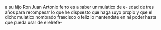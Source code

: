 a su hijo Ron Juan Antonio ferro es a saber un mulatico de e- edad de tres años para recompesar lo que he dispuesto que haga suyo propio y que el dicho mulatico nombrado francisco o feliz lo mantendete en mi poder hasta que pueda usar de el elrefe-